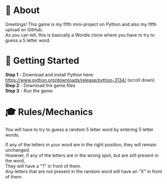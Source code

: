 # 📖 About

Greetings! This game is my fifth mini-project on Python and also my fifth upload on GitHub.  
As you can tell, this is basically a Wordle clone where you have to try to guess a 5 letter word.

# 🚀 Getting Started

**Step 1** - Download and install Python here: https://www.python.org/downloads/release/python-3134/ (scroll down)  
**Step 2** - Download the game files  
**Step 3** - Run the game

# 🎓 Rules/Mechanics

You will have to try to guess a random 5 letter word by entering 5 letter words.  
  
If any of the letters in your word are in the right position, they will remain unchanged.  
However, if any of the letters are in the wrong spot, but are still present in the word,  
They will have a "?" in front of them.  
Any letters that are not present in the random word will have an "X" in front of them.
